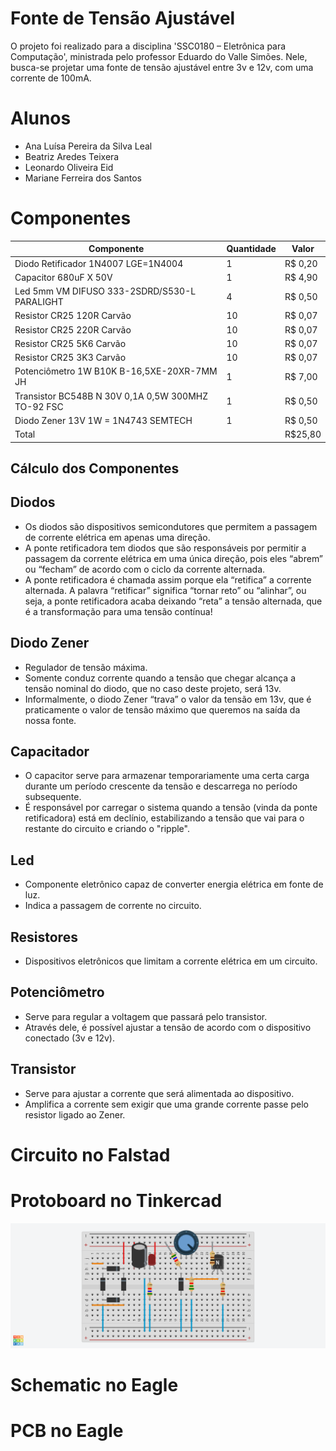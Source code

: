 # **Fonte de Tensão Ajustável**

O projeto foi realizado para a disciplina 'SSC0180 – Eletrônica para Computação', ministrada pelo professor Eduardo do Valle Simões. Nele, busca-se projetar uma fonte de tensão ajustável entre 3v e 12v, com uma corrente de 100mA.

# Alunos
  * Ana Luísa Pereira da Silva Leal
  * Beatriz Aredes Teixera
  * Leonardo Oliveira Eid
  * Mariane Ferreira dos Santos

# Componentes

| Componente | Quantidade | Valor |
| -------- | ------- | ------- |
| Diodo Retificador 1N4007 LGE=1N4004 | 1 | R$ 0,20 |
| Capacitor 680uF X 50V | 1 |  R$ 4,90 |
| Led 5mm VM DIFUSO 333-2SDRD/S530-L PARALIGHT | 4 |  R$ 0,50 |
| Resistor CR25 120R Carvão | 10 |  R$ 0,07 |
| Resistor CR25 220R Carvão | 10 |  R$ 0,07 |
| Resistor CR25 5K6 Carvão | 10 |  R$ 0,07 |
| Resistor CR25 3K3 Carvão | 10 |  R$ 0,07 |
| Potenciômetro 1W  B10K B-16,5XE-20XR-7MM JH  | 1 |  R$ 7,00 |
| Transistor BC548B N 30V 0,1A 0,5W 300MHZ TO-92 FSC | 1 |  R$ 0,50 |
| Diodo Zener 13V  1W = 1N4743 SEMTECH | 1 |  R$ 0,50 |
| Total || R$25,80 |

## Cálculo dos Componentes

## Diodos
* Os diodos são dispositivos semicondutores que permitem a passagem de corrente elétrica em apenas uma direção.
* A ponte retificadora tem diodos que são responsáveis por permitir a passagem da corrente elétrica em uma única direção, pois eles “abrem” ou “fecham” de acordo com o ciclo da corrente alternada.
* A ponte retificadora é chamada assim porque ela “retifica” a corrente alternada. A palavra “retificar” significa “tornar reto” ou “alinhar”, ou seja, a ponte retificadora acaba deixando “reta” a tensão alternada, que é a transformação para uma tensão contínua!

## Diodo Zener
* Regulador de tensão máxima. 
* Somente conduz corrente quando a tensão que chegar alcança a tensão nominal do diodo, que no caso deste projeto, será 13v. 
* Informalmente, o diodo Zener “trava” o valor da tensão em 13v, que é praticamente o valor de tensão máximo que queremos na saída da nossa fonte.

## Capacitador
* O capacitor serve para armazenar temporariamente uma certa carga durante um período crescente da tensão e descarrega no período subsequente.
* É responsável por carregar o sistema quando a tensão (vinda da ponte retificadora) está em declínio, estabilizando a tensão que vai para o restante do circuito e criando o "ripple".

## Led
* Componente eletrônico capaz de converter energia elétrica em fonte de luz.
* Indica a passagem de corrente no circuito.
  
## Resistores
* Dispositivos eletrônicos que limitam a corrente elétrica em um circuito.

## Potenciômetro
* Serve para regular a voltagem que passará pelo transistor.
* Através dele, é possível ajustar a tensão de acordo com o dispositivo conectado (3v e 12v).

## Transistor
* Serve para ajustar a corrente que será alimentada ao dispositivo.
* Amplifica a corrente sem exigir que uma grande corrente passe pelo resistor ligado ao Zener.

# Circuito no Falstad

# Protoboard no Tinkercad
![imagem da protoboard no tinkercad](https://github.com/analuisaleal/FonteTensaoAjustavel/blob/main/tinkercad.png)

# Schematic no Eagle

# PCB no Eagle


